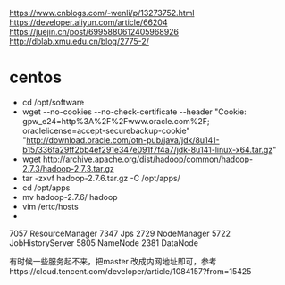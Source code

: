 https://www.cnblogs.com/-wenli/p/13273752.html
https://developer.aliyun.com/article/66204
https://juejin.cn/post/6995880612405968926
http://dblab.xmu.edu.cn/blog/2775-2/

# centos

* cd /opt/software
* wget --no-cookies --no-check-certificate --header "Cookie: gpw_e24=http%3A%2F%2Fwww.oracle.com%2F; oraclelicense=accept-securebackup-cookie" "http://download.oracle.com/otn-pub/java/jdk/8u141-b15/336fa29ff2bb4ef291e347e091f7f4a7/jdk-8u141-linux-x64.tar.gz"
* wget http://archive.apache.org/dist/hadoop/common/hadoop-2.7.3/hadoop-2.7.3.tar.gz
* tar -zxvf hadoop-2.7.6.tar.gz -C /opt/apps/
* cd /opt/apps
* mv hadoop-2.7.6/ hadoop
* vim /ertc/hosts
* 



7057 ResourceManager
7347 Jps
2729 NodeManager
5722 JobHistoryServer
5805 NameNode
2381 DataNode

有时候一些服务起不来，把master 改成内网地址即可，参考https://cloud.tencent.com/developer/article/1084157?from=15425
